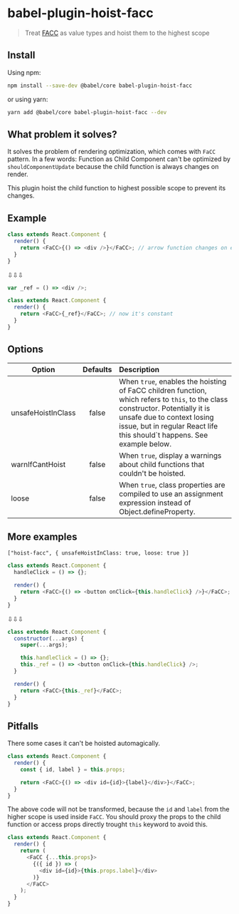 # babel-plugin-hoist-facc

> Treat [FACC](https://medium.com/merrickchristensen/function-as-child-components-5f3920a9ace9) as value types and hoist them to the highest scope

## Install

Using npm:

```sh
npm install --save-dev @babel/core babel-plugin-hoist-facc
```

or using yarn:

```sh
yarn add @babel/core babel-plugin-hoist-facc --dev
```

## What problem it solves?

It solves the problem of rendering optimization, which comes with `FaCC` pattern. In a few words: Function as Child Component can't be optimized by `shouldComponentUpdate` because the child function is always changes on render.

This plugin hoist the child function to highest possible scope to prevent its changes.

## Example

```javascript
class extends React.Component {
  render() {
    return <FaCC>{() => <div />}</FaCC>; // arrow function changes on each render
  }
}
```

⇩⇩⇩

```javascript
var _ref = () => <div />;

class extends React.Component {
  render() {
    return <FaCC>{_ref}</FaCC>; // now it's constant
  }
}
```

## Options

| Option             | Defaults | Description                                                                                                                                                                                                                              |
| ------------------ | :------: | :--------------------------------------------------------------------------------------------------------------------------------------------------------------------------------------------------------------------------------------- |
| unsafeHoistInClass |  false   | When `true`, enables the hoisting of FaCC children function, which refers to `this`, to the class constructor. Potentially it is unsafe due to context losing issue, but in regular React life this should`t happens. See example below. |
| warnIfCantHoist    |  false   | When `true`, display a warnings about child functions that couldn't be hoisted.                                                                                                                                                          |
| loose              |  false   | When `true`, class properties are compiled to use an assignment expression instead of Object.defineProperty.                                                                                                                             |

## More examples

`["hoist-facc", { unsafeHoistInClass: true, loose: true }]`

```javascript
class extends React.Component {
  handleClick = () => {};

  render() {
    return <FaCC>{() => <button onClick={this.handleClick} />}</FaCC>;
  }
}
```

⇩⇩⇩

```javascript
class extends React.Component {
  constructor(...args) {
    super(...args);

    this.handleClick = () => {};
    this._ref = () => <button onClick={this.handleClick} />;
  }

  render() {
    return <FaCC>{this._ref}</FaCC>;
  }
}
```

## Pitfalls

There some cases it can't be hoisted automagically.

```javascript
class extends React.Component {
  render() {
    const { id, label } = this.props;

    return <FaCC>{() => <div id={id}>{label}</div>}</FaCC>;
  }
}
```

The above code will not be transformed, because the `id` and `label` from the higher scope is used inside `FaCC`.
You should proxy the props to the child function or access props directly trought `this` keyword to avoid this.

```javascript
class extends React.Component {
  render() {
    return (
      <FaCC {...this.props}>
        {({ id }) => (
          <div id={id}>{this.props.label}</div>
        )}
      </FaCC>
    );
  }
}
```
